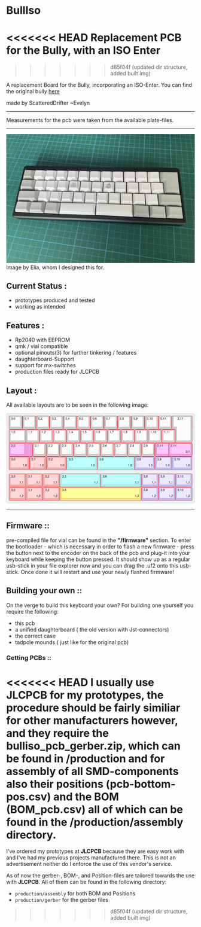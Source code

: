 # BullIso
<<<<<<< HEAD
Replacement PCB for the Bully, with an ISO Enter
=======
>>>>>>> d85f04f (updated dir structure, added built img)

A replacement Board for the Bully, incorporating an ISO-Enter.
You can find the original bully [here](https://www.cbkbd.com/product/bully)

made by ScatteredDrifter ~Evelyn

---

Measurements for the pcb were taken from the available plate-files. 

---

![image of built iso by Elia](/material/images/bullIso_built_elia.jpg)
Image by Elia, whom I designed this for.

## Current Status :
- prototypes produced and tested 
- working as intended

## Features : 
- Rp2040 with EEPROM 
- qmk / vial compatible 
- optional pinouts(3) for further tinkering / features
- daughterboard-Support 
- support for mx-switches 
- production files ready for JLCPCB

## Layout : 
All available layouts are to be seen in the following image: 

![image of available keyboard layouts](/material/images/keyboard-layout.png)

---

## Firmware ::
pre-compiled file for vial can be found in the **"/firmware"** section.
To enter the bootloader - which is necessary in order to flash a new firmware - press the button next to the encoder on the back of the pcb and plug-it into your keyboard while keeping the button pressed. It should show up as a regular usb-stick in your file explorer now and you can drag the .uf2 onto this usb-stick. Once done it will restart and use your newly flashed firmware!


## Building your own ::

On the verge to build this keyboard your own?
For building one yourself you require the following:
- this pcb
- a unified daughterboard ( the old version with Jst-connectors)
- the correct case 
- tadpole mounds ( just like for the original pcb)

### Getting PCBs ::
<<<<<<< HEAD
I usually use JLCPCB for my prototypes, the procedure should be fairly similiar for other manufacturers however, and they require the bulliso_pcb_gerber.zip, which can be found in **/production** and for assembly of all SMD-components also their positions (pcb-bottom-pos.csv) and the BOM (BOM_pcb.csv) all of which can be found in the **/production/assembly** directory.
=======
I've ordered my prototypes at **JLCPCB** because they are easy work with and I've had my previous projects manufactured there. This is not an advertisement neither do I enforce the use of this vendor's service. 

As of now the gerber-, BOM-, and Position-files are tailored towards the use with **JLCPCB**. 
All of them can be found in the following directory: 
- `production/assembly` for both BOM and Positions 
- `production/gerber` for the gerber files 

>>>>>>> d85f04f (updated dir structure, added built img)
